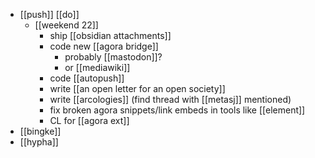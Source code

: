 - [[push]] [[do]]
	- [[weekend 22]]
		- ship [[obsidian attachments]]
		- code new [[agora bridge]]
			- probably [[mastodon]]?
			- or [[mediawiki]]
		- code [[autopush]]
		- write [[an open letter for an open society]]
		- write [[arcologies]] (find thread with [[metasj]] mentioned)
		- fix broken agora snippets/link embeds in tools like [[element]]
		- CL for [[agora ext]]
- [[bingke]]
- [[hypha]]
